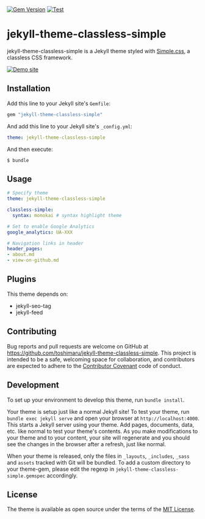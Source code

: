 [![Gem Version](https://badge.fury.io/rb/jekyll-theme-classless-simple.svg)](https://badge.fury.io/rb/jekyll-theme-classless-simple)
[![Test](https://github.com/toshimaru/jekyll-theme-classless-simple/actions/workflows/ci.yaml/badge.svg)](https://github.com/toshimaru/jekyll-theme-classless-simple/actions/workflows/ci.yaml)

# jekyll-theme-classless-simple

jekyll-theme-classless-simple is a Jekyll theme styled with [Simple.css](https://github.com/kevquirk/simple.css), a classless CSS framework.

[![Demo site](https://user-images.githubusercontent.com/803398/166136399-ae70d28a-cf4c-446c-ba19-06ed91c44884.png)](https://jekyll-classless-simple.toshimaru.net/)

## Installation

Add this line to your Jekyll site's `Gemfile`:

```ruby
gem "jekyll-theme-classless-simple"
```

And add this line to your Jekyll site's `_config.yml`:

```yaml
theme: jekyll-theme-classless-simple
```

And then execute:

```console
$ bundle
```

## Usage

```yml
# Specify theme
theme: jekyll-theme-classless-simple

classless-simple:
  syntax: monokai # syntax highlight theme

# Set to enable Google Analytics
google_analytics: UA-XXX 

# Navigation links in header
header_pages:
- about.md
- view-on-github.md
``` 

## Plugins

This theme depends on:

- jekyll-seo-tag
- jekyll-feed

## Contributing

Bug reports and pull requests are welcome on GitHub at https://github.com/toshimaru/jekyll-theme-classless-simple. This project is intended to be a safe, welcoming space for collaboration, and contributors are expected to adhere to the [Contributor Covenant](https://www.contributor-covenant.org/) code of conduct.

## Development

To set up your environment to develop this theme, run `bundle install`.

Your theme is setup just like a normal Jekyll site! To test your theme, run `bundle exec jekyll serve` and open your browser at `http://localhost:4000`. This starts a Jekyll server using your theme. Add pages, documents, data, etc. like normal to test your theme's contents. As you make modifications to your theme and to your content, your site will regenerate and you should see the changes in the browser after a refresh, just like normal.

When your theme is released, only the files in `_layouts`, `_includes`, `_sass` and `assets` tracked with Git will be bundled.
To add a custom directory to your theme-gem, please edit the regexp in `jekyll-theme-classless-simple.gemspec` accordingly.

## License

The theme is available as open source under the terms of the [MIT License](https://opensource.org/licenses/MIT).
